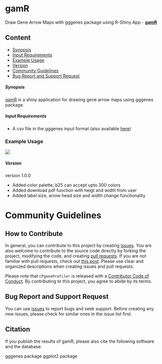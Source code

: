 # gamR 
Draw Gene Arrow Maps with gggenes package using R-Shiny App - **[gamR](https://prakkirama.shinyapps.io/gamr/)**

## Content
  * [Synopsis](#synopsis)
  * [Input Requirements](#input-requirements)
  * [Example Usage](#example-usage)
  * [Version](#version)
  * [Community Guidelines ](#community-guidelines)
  * [Bug Report and Support Request](#bug-report-and-support-request)


##### **Synopsis**

[gamR](https://prakkirama.shinyapps.io/gamr/) is a shiny application for drawing gene arrow maps using gggenes package. 
  
##### **Input Requirements**
* A csv file in the gggenes input format (also available [here](https://github.com/ramadatta/ShinyApps/blob/master/gamR/example_genes.csv))

### **Example Usage**
 
![](gamR.gif)

##### **Version**

version 1.0.0

- Added color palette, b25 can accept upto 300 colors
- Added download pdf function with heigt and width from user
- Added label size, arrow head size and width change functionality

# Community Guidelines

## How to Contribute

In general, you can contribute to this project by creating [issues](https://github.com/ramadatta/gamR/issues).
You are also welcome to contribute to the source code directly by forking the project, modifying the code, and creating [pull requests](https://github.com/ramadatta/gamR/pulls).
If you are not familiar with pull requests, check out [this post](https://guides.github.com/activities/forking/).
Please use clear and organized descriptions when creating issues and pull requests.

Please note that ``CPgeneProfiler`` is released with a [Contributor Code of Conduct](https://github.com/ramadatta/gamR/blob/master/Code_of_Conduct.md). By contributing to this project, you agree to abide by its terms.

## Bug Report and Support Request

You can use [issues](https://github.com/ramadatta/gamR/issues) to report bugs and seek support.
Before creating any new issues, please check for similar ones in the issue list first. 

## Citation

If you publish the results of gamR, please also cite the following software and the database:

gggenes package
ggplot2 package



